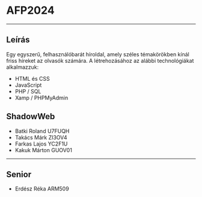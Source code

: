 # AFP2024

---

## Leírás

Egy egyszerű, felhasználóbarát híroldal, amely széles témakörökben kínál 
friss híreket az olvasók számára. A létrehozásához az alábbi technológiákat alkalmazzuk:

+ HTML és CSS
+ JavaScript
+ PHP / SQL 
+ Xamp / PHPMyAdmin

## ShadowWeb



+ Batki Roland U7FUQH
+ Takács Márk ZI3OV4
+ Farkas Lajos YC2F1U
+ Kakuk Márton GUOV01

---

## Senior
+ Erdész Réka ARM509

